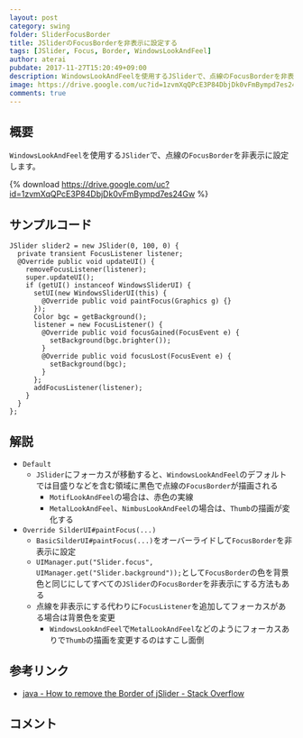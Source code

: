 ```yaml
---
layout: post
category: swing
folder: SliderFocusBorder
title: JSliderのFocusBorderを非表示に設定する
tags: [JSlider, Focus, Border, WindowsLookAndFeel]
author: aterai
pubdate: 2017-11-27T15:20:49+09:00
description: WindowsLookAndFeelを使用するJSliderで、点線のFocusBorderを非表示に設定します。
image: https://drive.google.com/uc?id=1zvmXqQPcE3P84DbjDk0vFmBympd7es24Gw
comments: true
---
```

## 概要
`WindowsLookAndFeel`を使用する`JSlider`で、点線の`FocusBorder`を非表示に設定します。

{% download https://drive.google.com/uc?id=1zvmXqQPcE3P84DbjDk0vFmBympd7es24Gw %}

## サンプルコード
<pre class="prettyprint"><code>JSlider slider2 = new JSlider(0, 100, 0) {
  private transient FocusListener listener;
  @Override public void updateUI() {
    removeFocusListener(listener);
    super.updateUI();
    if (getUI() instanceof WindowsSliderUI) {
      setUI(new WindowsSliderUI(this) {
        @Override public void paintFocus(Graphics g) {}
      });
      Color bgc = getBackground();
      listener = new FocusListener() {
        @Override public void focusGained(FocusEvent e) {
          setBackground(bgc.brighter());
        }
        @Override public void focusLost(FocusEvent e) {
          setBackground(bgc);
        }
      };
      addFocusListener(listener);
    }
  }
};
</code></pre>

## 解説
- `Default`
    - `JSlider`にフォーカスが移動すると、`WindowsLookAndFeel`のデフォルトでは目盛りなどを含む領域に黒色で点線の`FocusBorder`が描画される
        - `MotifLookAndFeel`の場合は、赤色の実線
        - `MetalLookAndFeel`、`NimbusLookAndFeel`の場合は、`Thumb`の描画が変化する
- `Override SilderUI#paintFocus(...)`
    - `BasicSilderUI#paintFocus(...)`をオーバーライドして`FocusBorder`を非表示に設定
    - `UIManager.put("Slider.focus", UIManager.get("Slider.background"));`として`FocusBorder`の色を背景色と同じにしてすべての`JSlider`の`FocusBorder`を非表示にする方法もある
    - 点線を非表示にする代わりに`FocusListener`を追加してフォーカスがある場合は背景色を変更
        - `WindowsLookAndFeel`で`MetalLookAndFeel`などのようにフォーカスありで`Thumb`の描画を変更するのはすこし面倒

<!-- dummy comment line for breaking list -->

## 参考リンク
- [java - How to remove the Border of jSlider - Stack Overflow](https://stackoverflow.com/questions/20285522/how-to-remove-the-border-of-jslider)

<!-- dummy comment line for breaking list -->

## コメント
